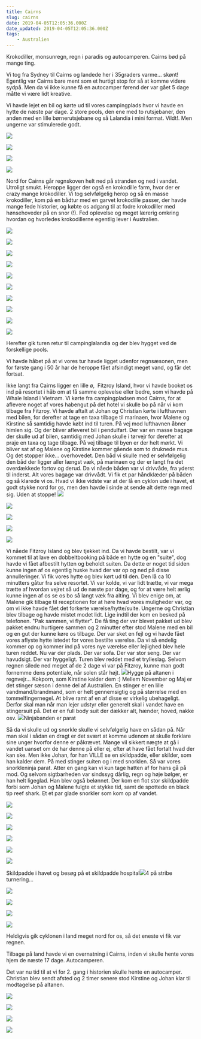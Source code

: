 ```yaml
---
title: Cairns
slug: cairns
date: 2019-04-05T12:05:36.000Z
date_updated: 2019-04-05T12:05:36.000Z
tags: 
    - Australien
---
```


Krokodiller, monsunregn, regn i paradis og autocamperen. Cairns bød på mange ting.

Vi tog fra Sydney til Cairns og landede her i 35graders varme... skønt! Egentlig var Cairns bare ment som et hurtigt stop for så at komme videre sydpå. Men da vi ikke kunne få en autocamper førend der var gået 5 dage måtte vi være lidt kreative. 

Vi havde lejet en bil og kørte ud til vores campingplads hvor vi havde en hytte de næste par dage. 2 store pools, den ene med to rutsjebaner, den anden med en lille børnerutsjebane og så Lalandia i mini format. Vildt!. Men ungerne var stimulerede godt. 

![](https://denstorerejse.blob.core.windows.net/assets/images/2019/04/IMG_0001-1.jpg)

![](https://denstorerejse.blob.core.windows.net/assets/images/2019/04/IMG_0002-1.jpg)

![](https://denstorerejse.blob.core.windows.net/assets/images/2019/04/IMG_0003.jpg)

![](https://denstorerejse.blob.core.windows.net/assets/images/2019/04/IMG_0004-1.jpg)

Nord for Cairns går regnskoven helt ned på stranden og ned i vandet. Utroligt smukt. Heroppe ligger der også en krokodille farm, hvor der er crazy mange krokodiller. 
Vi tog selvfølgelig herop og så en masse krokodiller, kom på en bådtur med en garvet krokodille passer, der havde mange fede historier, og købte os adgang til at fodre krokodiller med hønsehoveder på en snor (!). Fed oplevelse og meget lærerig omkring hvordan og hvorledes krokodillerne egentlig lever i Australien. 

![](https://denstorerejse.blob.core.windows.net/assets/images/2019/04/IMG_0005-1.jpg)

![](https://denstorerejse.blob.core.windows.net/assets/images/2019/04/IMG_0006.jpg)

![](https://denstorerejse.blob.core.windows.net/assets/images/2019/04/IMG_0007-1.jpg)

![](https://denstorerejse.blob.core.windows.net/assets/images/2019/04/IMG_0008-1.jpg)

![](https://denstorerejse.blob.core.windows.net/assets/images/2019/04/IMG_0020-1.jpg)

![](https://denstorerejse.blob.core.windows.net/assets/images/2019/04/IMG_0021-1.jpg)

![](https://denstorerejse.blob.core.windows.net/assets/images/2019/04/IMG_0022-1.jpg)

![](https://denstorerejse.blob.core.windows.net/assets/images/2019/04/IMG_0023-1.jpg)

![](https://denstorerejse.blob.core.windows.net/assets/images/2019/04/IMG_0009.jpg)

![](https://denstorerejse.blob.core.windows.net/assets/images/2019/04/IMG_0011-1.jpg)

Herefter gik turen retur til campinglalandia og der blev hygget ved de forskellige pools. 

Vi havde håbet på at vi vores tur havde ligget udenfor regnsæsonen, men for første gang i 50 år har de heroppe fået afsindigt meget vand, og får det fortsat.

Ikke langt fra Cairns ligger en lille ø,  Fitzroy Island, hvor vi havde booket os ind på resortet i håb om at få samme oplevelse eller bedre, som vi havde på Whale Island i Vietnam.
Vi kørte fra campingpladsen mod Cairns, for at aflevere noget af vores habengut på det hotel vi skulle bo på når vi kom tilbage fra Fitzroy. Vi havde aftalt at Johan og Christian kørte i lufthavnen med bilen, for derefter at tage en taxa tilbage til marinaen, hvor Malene og Kirstine så samtidig havde købt ind til turen. På vej mod lufthavnen åbner himlen sig. Og der bliver afleveret bil i pendulfart. Der var en masse bagage der skulle ud af bilen, samtidig med Johan skulle i tørvejr for derefter at praje en taxa og tage tilbage. 
På vej tilbage til byen er der helt mørkt. Vi bliver sat af og Malene og Kirstine kommer gående som to druknede mus. Og det stopper ikke... overhovedet. Den båd vi skulle med er selvfølgelig den båd der ligger aller længst væk, på marinaen og der er langt fra det overdækkede fortov og derud. Da vi nåede båden var vi drivvåde, fra yderst til inderst. Alt vores bagage var drivvådt. Vi fik et par håndklæder på båden og så klarede vi os. Hvad vi ikke vidste var at der lå en cyklon ude i havet, et godt stykke nord for os, men den havde i sinde at sende alt dette regn med sig. Uden at stoppe!
![](https://denstorerejse.blob.core.windows.net/assets/images/2019/04/IMG_0013-1.jpg)

![](https://denstorerejse.blob.core.windows.net/assets/images/2019/04/IMG_0001--1-.jpg)

![](https://denstorerejse.blob.core.windows.net/assets/images/2019/04/IMG_0002--1-.jpg)

![](https://denstorerejse.blob.core.windows.net/assets/images/2019/04/IMG_0003--1-.jpg)

![](https://denstorerejse.blob.core.windows.net/assets/images/2019/04/IMG_0004--1-.jpg)

Vi nåede Fitzroy Island og blev tjekket ind. Da vi havde bestilt, var vi kommet til at lave en dobbeltbooking på både en hytte og en "suite", dog havde vi fået afbestilt hytten og beholdt suiten. Da dette er noget tid siden kunne ingen af os egentlig huske hvad der var op og ned på disse annulleringer. Vi fik vores hytte og blev kørt ud til den. Den lå ca 10 minutters gåtur fra selve resortet. Vi var kolde, vi var lidt trætte, vi var mega trætte af hvordan vejret så ud de næste par dage, og for at være helt ærlig kunne ingen af os se os bo så langt væk fra alting.
Vi blev enige om, at Malene gik tilbage til receptionen for at høre hvad vores muligheder var, og om vi ikke havde fået det forkerte værelse/hytte/suite.
Ungerne og Christian blev tilbage og havde mistet modet lidt. Lige indtil der kom en besked på telefonen. "Pak sammen, vi flytter". De få ting der var blevet pakket ud blev pakket endnu hurtigere sammen og 2 minutter efter stod Malene med en bil og en gut der kunne køre os tilbage.
Der var sket en fejl og vi havde fået vores aflyste hytte istedet for vores bestilte værelse.
Da vi så endelig kommer op og kommer ind på vores nye værelse eller lejlighed blev hele turen reddet. Nu var der plads. Der var sofa. Der var stor seng. Der var havudsigt. Der var hyggeligt. Turen blev reddet med et trylleslag.
Selvom regnen silede ned meget af de 2 dage vi var på Fitzroy, kunne man godt fornemme dens potentiale, når solen står højt.
![](https://denstorerejse.blob.core.windows.net/assets/images/2019/04/IMG_0005--1-.jpg)Hygge på altanen i regnvejr... Kokporn, som Kirstine kalder dem :)
Mellem November og Maj er det stinger sæson i denne del af Australien. En stinger er en lille vandmand/brandmand, som er helt gennemsigtig og på størrelse med en tommelfingernegel. At blive ramt af en af disse er virkelig ubehageligt. Derfor skal man når man lejer udstyr eller generelt skal i vandet have en stingersuit på. Det er en full body suit der dækker alt, hænder, hoved, nakke osv.
![](https://denstorerejse.blob.core.windows.net/assets/images/2019/04/IMG_0012--1-.jpg)Ninjabanden er parat

Så da vi skulle ud og snorkle skulle vi selvfølgelig have en sådan på. Når man skal i sådan en dragt er det svært at komme udenom at skulle forklare sine unger hvorfor denne er påkrævet. Mange vil sikkert nægte at gå i vandet uanset om de har denne på eller ej, efter at have fået fortalt hvad der kan ske. Men ikke Johan, for han VILLE se en skildpadde, eller skilder, som han kalder dem. 
På med stinger suiten og i med snorklen. Så var vores snorkleninja parat. Atter en gang kan vi kun tage hatten af for hans gå på mod. Og selvom sigtbarheden var sindssyg dårlig, regn og høje bølger, er han helt ligeglad. Han blev også belønnet. Der kom en flot stor skildpadde forbi som Johan og Malene fulgte et stykke tid, samt de spottede en black tip reef shark. Et et par glade snorkler som kom op af vandet.

![](https://denstorerejse.blob.core.windows.net/assets/images/2019/04/IMG_0007--1-.jpg)

![](https://denstorerejse.blob.core.windows.net/assets/images/2019/04/IMG_0008--1-.jpg)

![](https://denstorerejse.blob.core.windows.net/assets/images/2019/04/IMG_0009--1-.jpg)

![](https://denstorerejse.blob.core.windows.net/assets/images/2019/04/IMG_0010--1-.jpg)

![](https://denstorerejse.blob.core.windows.net/assets/images/2019/04/IMG_0011--1-.jpg)

![](https://denstorerejse.blob.core.windows.net/assets/images/2019/04/IMG_0013--1-.jpg)

Skildpadde i havet og besøg på et skildpadde hospital![](https://denstorerejse.blob.core.windows.net/assets/images/2019/04/IMG_0016--1--1.jpg)4 på stribe turnering...

![](https://denstorerejse.blob.core.windows.net/assets/images/2019/04/IMG_0014--1-.jpg)

![](https://denstorerejse.blob.core.windows.net/assets/images/2019/04/IMG_0015--1-.jpg)

![](https://denstorerejse.blob.core.windows.net/assets/images/2019/04/IMG_0017--1-.jpg)

![](https://denstorerejse.blob.core.windows.net/assets/images/2019/04/IMG_0019--1-.jpg)

Heldigvis gik cyklonen i land meget nord for os, så det eneste vi fik var regnen.

Tilbage på land havde vi en overnatning i Cairns, inden vi skulle hente vores hjem de næste 17 dage. Autocamperen.

Det var nu tid til at vi for 2. gang i historien skulle hente en autocamper.
Christian blev sendt afsted og 2 timer senere stod Kirstine og Johan klar til modtagelse på altanen.

![](https://denstorerejse.blob.core.windows.net/assets/images/2019/04/IMG_0028-1.jpg)

![](https://denstorerejse.blob.core.windows.net/assets/images/2019/04/IMG_0029-1.jpg)

![](https://denstorerejse.blob.core.windows.net/assets/images/2019/04/IMG_0018-1.jpg)

![](https://denstorerejse.blob.core.windows.net/assets/images/2019/04/IMG_0019-1.jpg)
